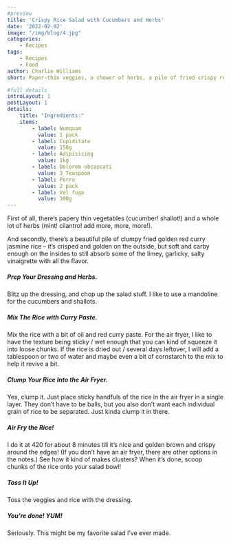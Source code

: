 ```yaml
---
#preview
title: 'Crispy Rice Salad with Cucumbers and Herbs'
date: '2022-02-02'
image: "/img/blog/4.jpg"
categories:
    - Recipes
tags:
    - Recipes
    - Food
author: Charlie Williams
short: Paper-thin veggies, a shower of herbs, a pile of fried crispy red curry rice, and a limey garlicky vinaigrette all over top.

#full details
introLayout: 1
postLayout: 1
details:
    title: "Ingredients:"
    items: 
        - label: Numquam
          value: 1 pack
        - label: Cupiditate
          value: 150g
        - label: Adipisicing
          value: 1kg
        - label: Dolorem obcaecati
          value: 3 Teaspoon
        - label: Porro
          value: 2 pack
        - label: Vel fuga
          value: 300g
---
```


First of all, there’s papery thin vegetables (cucumber! shallot!) and a whole lot of herbs (mint! cilantro! add more, more, more!).

And secondly, there’s a beautiful pile of clumpy fried golden red curry jasmine rice – it’s crisped and golden on the outside, but soft and carby enough on the insides to still absorb some of the limey, garlicky, salty vinaigrette with all the flavor.



##### Prep Your Dressing and Herbs.
Blitz up the dressing, and chop up the salad stuff. I like to use a mandoline for the cucumbers and shallots.

##### Mix The Rice with Curry Paste.
Mix the rice with a bit of oil and red curry paste. For the air fryer, I like to have the texture being sticky / wet enough that you can kind of squeeze it into loose chunks. If the rice is dried out / several days leftover, I will add a tablespoon or two of water and maybe even a bit of cornstarch to the mix to help it revive a bit.

##### Clump Your Rice Into the Air Fryer.
Yes, clump it. Just place sticky handfuls of the rice in the air fryer in a single layer. They don’t have to be balls, but you also don’t want each individual grain of rice to be separated. Just kinda clump it in there.

##### Air Fry the Rice!
I do it at 420 for about 8 minutes till it’s nice and golden brown and crispy around the edges! (If you don’t have an air fryer, there are other options in the notes.) See how it kind of makes clusters? When it’s done, scoop chunks of the rice onto your salad bowl! 

##### Toss It Up!
Toss the veggies and rice with the dressing.
##### You’re done! YUM!
Seriously. This might be my favorite salad I’ve ever made.

